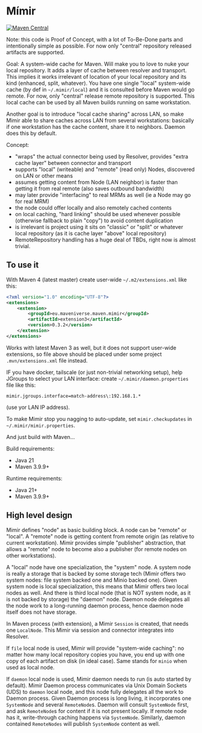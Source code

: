 # Mímir

[![Maven Central](https://img.shields.io/maven-central/v/eu.maveniverse.maven.mimir/extension3.svg?label=Maven%20Central)](https://search.maven.org/artifact/eu.maveniverse.maven.mimir/extension3)

Note: this code is Proof of Concept, with a lot of To-Be-Done parts and intentionally simple as possible. For now
only "central" repository released artifacts are supported.

Goal: A system-wide cache for Maven. Will make you to love to nuke your local repository. It adds a layer of
cache between resolver and transport. This implies it works irrelevant of location of your local repository 
and its kind (enhanced, split, whatever). You have one single "local" system-wide cache (by def in `~/.mimir/local`) and it
is consulted before Maven would go remote. For now, only "central" release remote repository is supported.
This local cache can be used by all Maven builds running on same workstation.

Another goal is to introduce "local cache sharing" across LAN, so make Mimir able to share caches across LAN from several
workstations: basically if one workstation has the cache content, share it to neighbors. Daemon does this by default.

Concept:
* "wraps" the actual connector being used by Resolver, provides "extra cache layer" between connector and transport
* supports "local" (writeable) and "remote" (read only) Nodes, discovered on LAN or other means
* assumes getting content from Node (LAN neighbor) is faster than getting it from real remote (also saves outbound bandwidth)
* may later provide "interfacing" to real MRMs as well (ie a Node may go for real MRM)
* the node could offer locally and also remotely cached contents
* on local caching, "hard linking" should be used whenever possible (otherwise fallback to plain "copy") to avoid content duplication
* is irrelevant is project using it sits on "classic" or "split" or whatever local repository (as it is cache layer "above" local repository)
* RemoteRepository handling has a huge deal of TBDs, right now is almost trivial.

## To use it

With Maven 4 (latest master) create user-wide `~/.m2/extensions.xml` like this:
```xml
<?xml version="1.0" encoding="UTF-8"?>
<extensions>
    <extension>
        <groupId>eu.maveniverse.maven.mimir</groupId>
        <artifactId>extension3</artifactId>
        <version>0.3.2</version>
    </extension>
</extensions>
```
Works with latest Maven 3 as well, but it does not support user-wide extensions, so file above should be placed under some project `.mvn/extensions.xml` file instead.

IF you have docker, tailscale (or just non-trivial networking setup), help JGroups to select your LAN interface: create `~/.mimir/daemon.properties` file like this:
```properties
mimir.jgroups.interface=match-address\:192.168.1.*
```
(use yor LAN IP address).

To make Mimir stop you nagging to auto-update, set `mimir.checkupdates` in `~/.mimir/mimir.properties`.

And just build with Maven...

Build requirements:
* Java 21
* Maven 3.9.9+

Runtime requirements:
* Java 21+
* Maven 3.9.9+

## High level design

Mimir defines "node" as basic building block. A node can be "remote" or "local". A "remote" node is getting content
from remote origin (as relative to current workstation). Mimir provides simple "publisher" abstraction, that allows
a "remote" node to become also a publisher (for remote nodes on other workstations).

A "local" node have one specialization, the "system" node. A system node is really a storage that is backed by
some storage tech (Mimir offers two system nodes: file system backed one and Minio backed one). Given system node
is local specialization, this means that Mimir offers two local nodes as well. And there is third local node (that
is NOT system node, as it is not backed by storage) the "daemon" node. Daemon node delegates all the node work
to a long-running daemon process, hence daemon node itself does not have storage.

In Maven process (with extension), a Mimir `Session` is created, that needs one `LocalNode`. This Mimir via session 
and connector integrates into Resolver.

If `file` local node is used, Mimir will provide "system-wide caching": no matter how many local repository copies you have,
you end up with one copy of each artifact on disk (in ideal case). Same stands for `minio` when used as local node.

If `daemon` local node is used, Mimir daemon needs to run (is auto started by default). Mimir Daemon process communicates
via Unix Domain Sockets (UDS) to `daemon` local node, and this node fully delegates all the work to Daemon process.
Given Daemon process is long living, it incorporates one `SystemNode` and several `RemoteNode`s. Daemon will consult
`SystemNode` first, and ask `RemoteNode`s for content if it is not present locally. If remote node has it, 
write-through caching happens via `SystemNode`. Similarly, daemon contained `RemoteNodes` will publish `SystemNode`
content as well.


